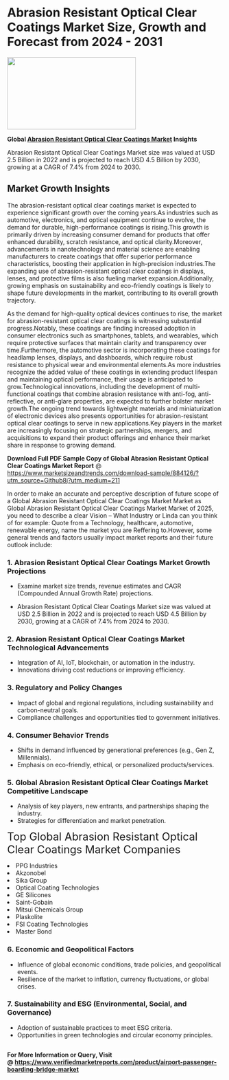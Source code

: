 <H1>Abrasion Resistant Optical Clear Coatings Market Size, Growth and Forecast from 2024 - 2031</H1><img class="aligncenter size-medium wp-image-584254" src="https://thirdeyenews.in/wp-content/uploads/2024/09/Global-Market-Research-300x168.jpeg" alt="" width="300" height="168" /><p><strong>Global&nbsp;<a href="https://www.marketsizeandtrends.com/download-sample/884126/?utm_source=Github8j?utm_medium=211">Abrasion Resistant Optical Clear Coatings Market</a> Insights</strong></p><p>Abrasion Resistant Optical Clear Coatings Market size was valued at USD 2.5 Billion in 2022 and is projected to reach USD 4.5 Billion by 2030, growing at a CAGR of 7.4% from 2024 to 2030.</p><p><h2>Market Growth Insights</h2> <p>The abrasion-resistant optical clear coatings market is expected to experience significant growth over the coming years.As industries such as automotive, electronics, and optical equipment continue to evolve, the demand for durable, high-performance coatings is rising.This growth is primarily driven by increasing consumer demand for products that offer enhanced durability, scratch resistance, and optical clarity.Moreover, advancements in nanotechnology and material science are enabling manufacturers to create coatings that offer superior performance characteristics, boosting their application in high-precision industries.The expanding use of abrasion-resistant optical clear coatings in displays, lenses, and protective films is also fueling market expansion.Additionally, growing emphasis on sustainability and eco-friendly coatings is likely to shape future developments in the market, contributing to its overall growth trajectory.</p> <p>As the demand for high-quality optical devices continues to rise, the market for abrasion-resistant optical clear coatings is witnessing substantial progress.Notably, these coatings are finding increased adoption in consumer electronics such as smartphones, tablets, and wearables, which require protective surfaces that maintain clarity and transparency over time.Furthermore, the automotive sector is incorporating these coatings for headlamp lenses, displays, and dashboards, which require robust resistance to physical wear and environmental elements.As more industries recognize the added value of these coatings in extending product lifespan and maintaining optical performance, their usage is anticipated to grow.Technological innovations, including the development of multi-functional coatings that combine abrasion resistance with anti-fog, anti-reflective, or anti-glare properties, are expected to further bolster market growth.The ongoing trend towards lightweight materials and miniaturization of electronic devices also presents opportunities for abrasion-resistant optical clear coatings to serve in new applications.Key players in the market are increasingly focusing on strategic partnerships, mergers, and acquisitions to expand their product offerings and enhance their market share in response to growing demand.</p> <p><span class=""><strong>Download Full PDF Sample Copy of Global Abrasion Resistant Optical Clear Coatings Market Report</strong> @ <a href="https://www.marketsizeandtrends.com/download-sample/884126/?utm_source=Github8j?utm_medium=211" target="_blank">https://www.marketsizeandtrends.com/download-sample/884126/?utm_source=Github8j?utm_medium=211</a></span></p><p>In order to make an accurate and perceptive description of future scope of a Global&nbsp;Abrasion Resistant Optical Clear Coatings Market Market as Global&nbsp;Abrasion Resistant Optical Clear Coatings Market Market of 2025, you need to describe a clear Vision &ndash; What Industry or Linda can you think of for example: Quote from a Technology, healthcare, automotive, renewable energy, name the market you are Reffering to.However, some general trends and factors usually impact market reports and their future outlook include:</p><h3>1.&nbsp;<strong>Abrasion Resistant Optical Clear Coatings Market Growth Projections</strong></h3><ul><li>Examine market size trends, revenue estimates and CAGR (Compounded Annual Growth Rate) projections.</li><li><p>Abrasion Resistant Optical Clear Coatings Market size was valued at USD 2.5 Billion in 2022 and is projected to reach USD 4.5 Billion by 2030, growing at a CAGR of 7.4% from 2024 to 2030.</p></li></ul><h3>2.&nbsp;<strong>Abrasion Resistant Optical Clear Coatings Market Technological Advancements</strong></h3><ul><li>Integration of AI, IoT, blockchain, or automation in the industry.</li><li>Innovations driving cost reductions or improving efficiency.</li></ul><h3>3.&nbsp;<strong>Regulatory and Policy Changes</strong></h3><ul><li>Impact of global and regional regulations, including sustainability and carbon-neutral goals.</li><li>Compliance challenges and opportunities tied to government initiatives.</li></ul><h3>4.&nbsp;<strong>Consumer Behavior Trends</strong></h3><ul><li>Shifts in demand influenced by generational preferences (e.g., Gen Z, Millennials).</li><li>Emphasis on eco-friendly, ethical, or personalized products/services.</li></ul><h3>5.&nbsp;<strong>Global Abrasion Resistant Optical Clear Coatings Market Competitive Landscape</strong></h3><ul><li>Analysis of key players, new entrants, and partnerships shaping the industry.</li><li>Strategies for differentiation and market penetration.</li></ul><p data-pm-slice="1 1 []"><span style="color: inherit; font-family: inherit; font-size: 25px;">Top Global Abrasion Resistant Optical Clear Coatings Market Companies</span></p><div class="" data-test-id=""><p><li>PPG Industries</li><li> Akzonobel</li><li> Sika Group</li><li> Optical Coating Technologies</li><li> GE Silicones</li><li> Saint-Gobain</li><li> Mitsui Chemicals Group</li><li> Plaskolite</li><li> FSI Coating Technologies</li><li> Master Bond</li></p></div><h3>6.&nbsp;<strong>Economic and Geopolitical Factors</strong></h3><ul><li>Influence of global economic conditions, trade policies, and geopolitical events.</li><li>Resilience of the market to inflation, currency fluctuations, or global crises.</li></ul><h3>7.&nbsp;<strong>Sustainability and ESG (Environmental, Social, and Governance)</strong></h3><ul><li>Adoption of sustainable practices to meet ESG criteria.</li><li>Opportunities in green technologies and circular economy principles.</li></ul><h2><strong style="font-size: 14px;">For More Information or Query, Visit @&nbsp;</strong><a style="background-color: #ffffff; font-size: 14px;" href="https://www.marketsizeandtrends.com/report/abrasion-resistant-optical-clear-coatings-market/" target="_blank">https://www.verifiedmarketreports.com/product/airport-passenger-boarding-bridge-market</a></h2>